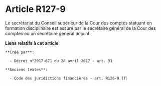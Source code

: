 # Article R127-9

Le secrétariat du Conseil supérieur de la Cour des comptes statuant en formation disciplinaire est assuré par le secrétaire
général de la Cour des comptes ou un secrétaire général adjoint.

**Liens relatifs à cet article**

	**Créé par**:

	  - Décret n°2017-671 du 28 avril 2017 - art. 31

	**Anciens textes**:

	  - Code des juridictions financières - art. R126-9 (T)
